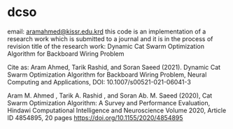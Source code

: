 # dcso
email: aramahmed@kissr.edu.krd
this code is an implementation of a research work which is submitted to a journal and it is in the process of revision title of the research work: Dynamic Cat Swarm Optimization Algorithm for Backboard Wiring Problem

Cite as:
Aram Ahmed, Tarik Rashid, and Soran Saeed (2021). Dynamic Cat Swarm Optimization Algorithm for Backboard Wiring Problem, Neural Computing and Applications, DOI: 10.1007/s00521-021-06041-3

Aram M. Ahmed , Tarik A. Rashid , and Soran Ab. M. Saeed (2020), Cat Swarm Optimization Algorithm: A Survey and Performance Evaluation, Hindawi Computational Intelligence and Neuroscience Volume 2020, Article ID 4854895, 20 pages https://doi.org/10.1155/2020/4854895
